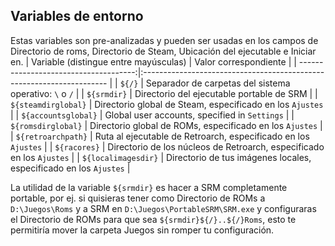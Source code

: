 ## Variables de entorno

Estas variables son pre-analizadas y pueden ser usadas en los campos de Directorio de roms, Directorio de Steam, Ubicación del ejecutable e Iniciar en.
| Variable (distingue entre mayúsculas) | Valor correspondiente |
| -------------------------------------:|:--------------------------------------------------------------------- |
| `${/}` | Separador de carpetas del sistema operativo: `\` o `/` |
| `${srmdir}` | Directorio del ejecutable portable de SRM |
| `${steamdirglobal}` | Directorio global de Steam, especificado en los `Ajustes` |
| `${accountsglobal}` | Global user accounts, specified in `Settings` |
| `${romsdirglobal}` | Directorio global de ROMs, especificado en los `Ajustes` |
| `${retroarchpath}` | Ruta al ejecutable de Retroarch, especificado en los `Ajustes` |
| `${racores}` | Directorio de los núcleos de Retroarch, especificado en los `Ajustes` |
| `${localimagesdir}` | Directorio de tus imágenes locales, especificado en los `Ajustes` |

La utilidad de la variable `${srmdir}` es hacer a SRM completamente portable, por ej. si quisieras tener como Directorio de ROMs a `D:\Juegos\Roms` y a SRM en `D:\Juegos\PortableSRM\SRM.exe` y configuraras el Directorio de ROMs para que sea `${srmdir}${/}..${/}Roms`, esto te permitiría mover la carpeta Juegos sin romper tu configuración.
